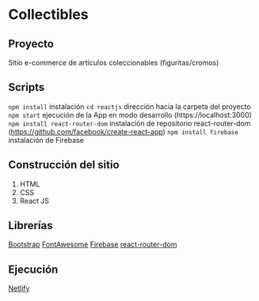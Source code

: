 # Collectibles

## Proyecto

Sitio e-commerce de artículos coleccionables (figuritas/cromos)

## Scripts

`npm install`
instalación
`cd reactjs`
dirección hacia la carpeta del proyecto
`npm start`
ejecución de la App en modo desarrollo (https://localhost:3000)
`npm install react-router-dom`
instalación de repositorio react-router-dom (https://github.com/facebook/create-react-app) 
`npm install firebase`
instalación de Firebase

## Construcción del sitio

1. HTML
2. CSS
3. React JS 

## Librerías

[Bootstrap](https://getbootstrap.com/)
[FontAwesome](https://fontawesome.com/)
[Firebase](https://firebase.google.com/)
[react-router-dom](https://github.com/facebook/create-react-app) 

## Ejecución

[Netlify](https://www.netlify.com/)

